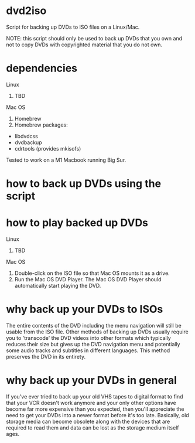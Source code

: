 # dvd2iso
Script for backing up DVDs to ISO files on a Linux/Mac.

NOTE: this script should only be used to back up DVDs that you own and not to copy DVDs with copyrighted material that you do not own.

# dependencies

Linux
1. TBD

Mac OS
1. Homebrew
2. Homebrew packages:
- libdvdcss
- dvdbackup
- cdrtools (provides mkisofs)

Tested to work on a M1 Macbook running Big Sur.

# how to back up DVDs using the script

# how to play backed up DVDs

Linux
1. TBD

Mac OS
1. Double-click on the ISO file so that Mac OS mounts it as a drive.
2. Run the Mac OS DVD Player. The Mac OS DVD Player should automatically start playing the DVD.

# why back up your DVDs to ISOs
The entire contents of the DVD including the menu navigation will still be usable from the ISO file. Other methods of backing up DVDs usually require you to 'transcode' the DVD videos into other formats which typically reduces their size but gives up the DVD navigation menu and potentially some audio tracks and subtitles in different languages. This method preserves the DVD in its entirety.

# why back up your DVDs in general
If you've ever tried to back up your old VHS tapes to digital format to find that your VCR doesn't work anymore and your only other options have become far more expensive than you expected, then you'll appreciate the need to get your DVDs into a newer format before it's too late. Basically, old storage media can become obsolete along with the devices that are required to read them and data can be lost as the storage medium itself ages.
